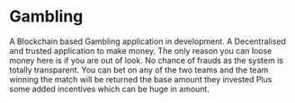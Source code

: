 # Gambling
A Blockchain based Gambling application in development. A Decentralised and trusted  application to make money. The only reason you can loose money here is if you are out of look. No chance of frauds as the system is totally transparent. You can bet on any of the two teams and the team winning the match will be returned the base amount they invested Plus some added incentives which can be huge in amount.
